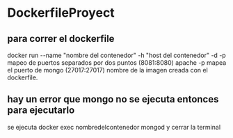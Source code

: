 # DockerfileProyect

## para correr el dockerfile
docker run --name "nombre del contenedor" -h "host del contenedor" -d -p mapeo de puertos separados por dos puntos (8081:8080) apache -p mapea el puerto de mongo (27017:27017) nombre de la imagen creada con el dockerfile.

## hay un error que mongo no se ejecuta entonces para ejecutarlo
se ejecuta
docker exec nombredelcontenedor mongod y cerrar la terminal



